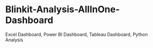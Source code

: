 # Blinkit-Analysis-AllInOne-Dashboard
Excel Dashboard, Power BI Dashboard, Tableau Dashboard, Python Analysis
